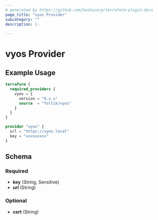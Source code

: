 ```yaml
---
# generated by https://github.com/hashicorp/terraform-plugin-docs
page_title: "vyos Provider"
subcategory: ""
description: |-
  
---
```


# vyos Provider



## Example Usage

```terraform
terraform {
  required_providers {
    vyos = {
      version = "0.x.x"
      source  = "foltik/vyos"
    }
  }
}

provider "vyos" {
  url = "https://vyos.local"
  key = "xxxxxxxxx"
}
```

<!-- schema generated by tfplugindocs -->
## Schema

### Required

- **key** (String, Sensitive)
- **url** (String)

### Optional

- **cert** (String)
